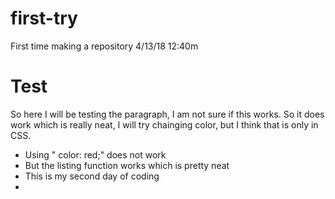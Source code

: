 # first-try
First time making a repository 
4/13/18 12:40m
<h1> Test </h1>

<p> So here I will be testing the paragraph, I am not sure if this works.
So it does work which is really neat, I will try chainging color, but I think that is only in CSS.</p>
<ul> 
  <li> Using " color: red;" does not work </li>
  <li> But the listing function works which is pretty neat</li>
  <li> This is my second day of coding<li>
